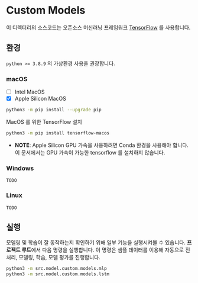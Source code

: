 # Custom Models

이 디렉터리의 소스코드는 오픈소스 머신러닝 프레임워크 [TensorFlow](https://github.com/tensorflow/tensorflow) 를 사용합니다.

## 환경

`python >= 3.8.9` 의 가상환경 사용을 권장합니다.

### macOS

- [ ] Intel MacOS
- [x] Apple Silicon MacOS

```bash
python3 -m pip install --upgrade pip
```

MacOS 를 위한 TensorFlow 설치
```bash
python3 -m pip install tensorflow-macos
```

- **NOTE**: Apple Silicon GPU 가속을 사용하려면 Conda 환경을 사용해야 합니다. 이 문서에서는 GPU 가속이 가능한 tensorflow 를 설치하지 않습니다.

### Windows

`TODO`

### Linux

`TODO`

## 실행

모델링 및 학습이 잘 동작하는지 확인하기 위해 일부 기능을 실행시켜볼 수 있습니다. **프로젝트 루트**에서 다음 명령을 실행합니다. 이 명령은 샘플 데이터를 이용해 자동으로 전처리, 모델링, 학습, 모델 평가를 진행합니다.

```bash
python3 -m src.model.custom.models.mlp
python3 -m src.model.custom.models.lstm
```